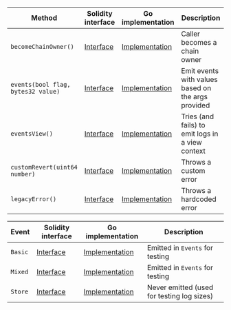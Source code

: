 <table>
    <thead>
      <tr>
        <th>Method</th>
        <th>Solidity interface</th>
        <th>Go implementation</th>
        <th>Description</th>
      </tr>
    </thead>
    <tbody>
      <tr>
            <td><code>becomeChainOwner()</code></td>
            <td><a href="https://github.com/OffchainLabs/nitro-contracts/blob/9a6bfad2363322099d399698751551ff044c7a72/src/precompiles/ArbDebug.sol#L13" target="_blank">Interface</a></td>
            <td><a href="https://github.com/OffchainLabs/nitro/blob/v2.2.5/precompiles/ArbDebug.go#L55" target="_blank">Implementation</a></td>
            <td>Caller becomes a chain owner</td>
          </tr><tr>
            <td><code>events(bool flag, bytes32 value)</code></td>
            <td><a href="https://github.com/OffchainLabs/nitro-contracts/blob/9a6bfad2363322099d399698751551ff044c7a72/src/precompiles/ArbDebug.sol#L16" target="_blank">Interface</a></td>
            <td><a href="https://github.com/OffchainLabs/nitro/blob/v2.2.5/precompiles/ArbDebug.go#L27" target="_blank">Implementation</a></td>
            <td>Emit events with values based on the args provided</td>
          </tr><tr>
            <td><code>eventsView()</code></td>
            <td><a href="https://github.com/OffchainLabs/nitro-contracts/blob/9a6bfad2363322099d399698751551ff044c7a72/src/precompiles/ArbDebug.sol#L19" target="_blank">Interface</a></td>
            <td><a href="https://github.com/OffchainLabs/nitro/blob/v2.2.5/precompiles/ArbDebug.go#L45" target="_blank">Implementation</a></td>
            <td>Tries (and fails) to emit logs in a view context</td>
          </tr><tr>
            <td><code>customRevert(uint64 number)</code></td>
            <td><a href="https://github.com/OffchainLabs/nitro-contracts/blob/9a6bfad2363322099d399698751551ff044c7a72/src/precompiles/ArbDebug.sol#L38" target="_blank">Interface</a></td>
            <td><a href="https://github.com/OffchainLabs/nitro/blob/v2.2.5/precompiles/ArbDebug.go#L50" target="_blank">Implementation</a></td>
            <td>Throws a custom error</td>
          </tr><tr>
            <td><code>legacyError()</code></td>
            <td><a href="https://github.com/OffchainLabs/nitro-contracts/blob/9a6bfad2363322099d399698751551ff044c7a72/src/precompiles/ArbDebug.sol#L40" target="_blank">Interface</a></td>
            <td><a href="https://github.com/OffchainLabs/nitro/blob/v2.2.5/precompiles/ArbDebug.go#L59" target="_blank">Implementation</a></td>
            <td>Throws a hardcoded error</td>
          </tr>
    </tbody>
  </table><table>
      <thead>
        <tr>
          <th>Event</th>
          <th>Solidity interface</th>
          <th>Go implementation</th>
          <th>Description</th>
        </tr>
      </thead>
      <tbody>
        <tr>
              <td><code>Basic</code></td>
              <td><a href="https://github.com/OffchainLabs/nitro-contracts/blob/9a6bfad2363322099d399698751551ff044c7a72/src/precompiles/ArbDebug.sol#L22" target="_blank">Interface</a></td>
              <td><a href="https://github.com/OffchainLabs/nitro/blob/v2.2.5/precompiles/ArbDebug.go#L32" target="_blank">Implementation</a></td>
              <td>Emitted in <code>Events</code> for testing</td>
            </tr><tr>
              <td><code>Mixed</code></td>
              <td><a href="https://github.com/OffchainLabs/nitro-contracts/blob/9a6bfad2363322099d399698751551ff044c7a72/src/precompiles/ArbDebug.sol#L23" target="_blank">Interface</a></td>
              <td><a href="https://github.com/OffchainLabs/nitro/blob/v2.2.5/precompiles/ArbDebug.go#L37" target="_blank">Implementation</a></td>
              <td>Emitted in <code>Events</code> for testing</td>
            </tr><tr>
              <td><code>Store</code></td>
              <td><a href="https://github.com/OffchainLabs/nitro-contracts/blob/9a6bfad2363322099d399698751551ff044c7a72/src/precompiles/ArbDebug.sol#L30" target="_blank">Interface</a></td>
              <td><a href="https://github.com/OffchainLabs/nitro/blob/v2.2.5/precompiles/ArbDebug.go#L0" target="_blank">Implementation</a></td>
              <td>Never emitted (used for testing log sizes)</td>
            </tr>
      </tbody>
    </table>